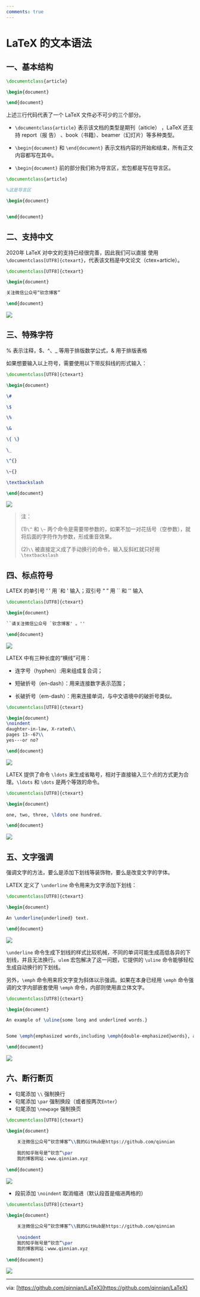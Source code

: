 ```yaml
---
comments: true
---
```


# LaTeX 的文本语法

## 一、基本结构

```latex
\documentclass{article} 

\begin{document}

\end{document}
```

上述三⾏代码代表了⼀个 LaTeX ⽂件必不可少的三个部分。

- `\documentclass{article}` 表⽰该⽂档的类型是期刊（aiticle） ，LaTeX 还⽀持 report（报 告） 、book（书籍）、beamer（幻灯⽚）等多种类型。

- `\begin{document}` 和 `\end{document}` 表⽰⽂档内容的开始和结束，所有正⽂内容都写在其中。
  
- `\begin{document}` 前的部分我们称为导⾔区，宏包都是写在导⾔区。

```latex
\documentclass{article} 

%这是导言区 

\begin{document} 


\end{document}
```

## 二、支持中文

2020年 LaTeX 对中⽂的⽀持已经很完善，因此我们可以直接 使⽤ `\documentclass[UTF8]{ctexart}`，代表该⽂档是中⽂论⽂（ctex+article）。 

```latex
\documentclass[UTF8]{ctexart} 

\begin{document} 

关注微信公众号“钦念博客”

\end{document}
```
![](https://raw.githubusercontent.com/qinnian/FigureBed/master/20200216171756.png)

## 三、特殊字符

 % 表示注释，$、^、_ 等用于排版数学公式，& 用于排版表格

 如果想要输入以上符号，需要使用以下带反斜线的形式输入：

```latex
\documentclass[UTF8]{ctexart} 

\begin{document} 

\#

\$ 

\% 

\& 

\{ \} 

\_

\^{} 

\~{} 

\textbackslash

\end{document}
```

![](https://raw.githubusercontent.com/qinnian/FigureBed/master/20200220095946.png)

>注：
>
>(1)`\^` 和 `\~` 两个命令是需要带参数的，如果不加一对花括号（空参数），就将后面的字符作为参数，形成重音效果。
>
>(2)`\\` 被直接定义成了手动换行的命令，输入反斜杠就只好用 `\textbackslash`

## 四、标点符号

LATEX 的单引号 ‘ ’ 用 `和 ' 输入；双引号 “ ” 用 `` 和 '' 输入

```latex
\documentclass[UTF8]{ctexart} 

\begin{document} 

``请关注微信公众号 `钦念博客' 。''

\end{document}
```
![](https://raw.githubusercontent.com/qinnian/FigureBed/master/20200220100730.png)

LATEX 中有三种长度的“横线”可用：

- 连字号（hyphen）:用来组成复合词；

- 短破折号（en-dash）：用来连接数字表示范围；

- 长破折号（em-dash）：用来连接单词，与中文语境中的破折号类似。

```latex
\documentclass[UTF8]{ctexart} 

\begin{document} 
\noindent
daughter-in-law, X-rated\\
pages 13--67\\
yes---or no?

\end{document}
```
![](https://raw.githubusercontent.com/qinnian/FigureBed/master/20200220101829.png)

LATEX 提供了命令 `\ldots` 来生成省略号，相对于直接输入三个点的方式更为合理。`\ldots` 和 `\dots` 是两个等效的命令。


```latex
\documentclass[UTF8]{ctexart} 

\begin{document} 

one, two, three, \ldots one hundred.

\end{document}
```
![](https://raw.githubusercontent.com/qinnian/FigureBed/master/20200220103501.png)

## 五、文字强调

强调文字的方法，要么是添加下划线等装饰物，要么是改变文字的字体。

LATEX 定义了 `\underline` 命令用来为文字添加下划线：

```latex
\documentclass[UTF8]{ctexart} 

\begin{document} 

An \underline{underlined} text.

\end{document}
```
![](https://raw.githubusercontent.com/qinnian/FigureBed/master/20200220104613.png)

`\underline` 命令生成下划线的样式比较机械，不同的单词可能生成高低各异的下划线，并且无法换行。`ulem` 宏包解决了这一问题，它提供的 `\uline` 命令能够轻松生成自动换行的下划线。

另外，`\emph` 命令用来将文字变为斜体以示强调。如果在本身已经用 `\emph` 命令强调的文字内部嵌套使用 `\emph` 命令，内部则使用直立体文字。

```latex
\documentclass[UTF8]{ctexart} 

\begin{document} 

An example of \uline{some long and underlined words.}


Some \emph{emphasized words,including \emph{double-emphasized}words}, are shown here.

\end{document}
```
![](https://raw.githubusercontent.com/qinnian/FigureBed/master/20200220110145.png)


## 六、断行断页

- 句尾添加 `\\` 强制换行
- 句尾添加 `\par` 强制换段（或者按两次`Enter`）
- 句尾添加 `\newpage` 强制换页

```latex
\documentclass[UTF8]{ctexart} 

\begin{document} 
	
	关注微信公众号“钦念博客”\\我的GitHub是https://github.com/qinnian
	
	我的知乎账号是“钦念”\par
	我的博客网站：www.qinnian.xyz
	
\end{document}
```
![](https://raw.githubusercontent.com/qinnian/FigureBed/master/20200216201301.png)

- 段前添加 `\noindent` 取消缩进（默认段⾸是缩进两格的）

```latex
\documentclass[UTF8]{ctexart} 

\begin{document} 
	
	关注微信公众号“钦念博客”\\我的GitHub是https://github.com/qinnian
	
	\noindent
	我的知乎账号是“钦念”\par
	我的博客网站：www.qinnian.xyz
	
\end{document}
```
![](https://raw.githubusercontent.com/qinnian/FigureBed/master/20200216202204.png)

---

via: [https://github.com/qinnian/LaTeX](https://github.com/qinnian/LaTeX)
